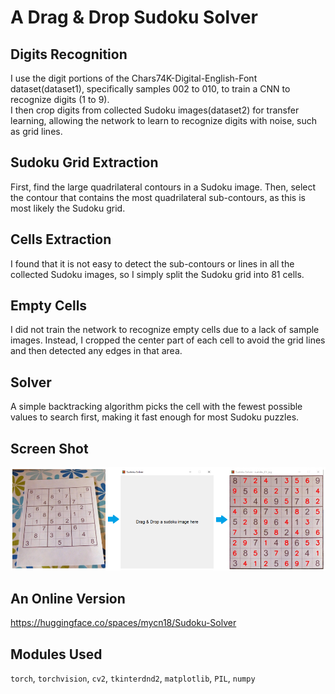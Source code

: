 # A Drag & Drop Sudoku Solver

## Digits Recognition

I use the digit portions of the Chars74K-Digital-English-Font dataset(dataset1), specifically samples 002 to 010, to train a CNN to recognize digits (1 to 9).  
I then crop digits from collected Sudoku images(dataset2) for transfer learning, allowing the network to learn to recognize digits with noise, such as grid lines.

## Sudoku Grid Extraction

First, find the large quadrilateral contours in a Sudoku image. Then, select the contour that contains the most quadrilateral sub-contours, as this is most likely the Sudoku grid.

## Cells Extraction

I found that it is not easy to detect the sub-contours or lines in all the collected Sudoku images, so I simply split the Sudoku grid into 81 cells.

## Empty Cells

I did not train the network to recognize empty cells due to a lack of sample images. Instead, I cropped the center part of each cell to avoid the grid lines and then detected any edges in that area.

## Solver

A simple backtracking algorithm picks the cell with the fewest possible values to search first, making it fast enough for most Sudoku puzzles.

## Screen Shot

![Screen Shot](screen_shot.png)

## An Online Version
https://huggingface.co/spaces/mycn18/Sudoku-Solver

## Modules Used

`torch`, `torchvision`, `cv2`, `tkinterdnd2`, `matplotlib`, `PIL`, `numpy`
